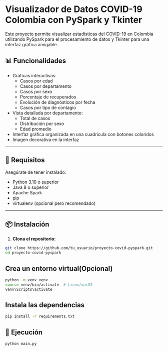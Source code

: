 # Visualizador de Datos COVID-19 Colombia con PySpark y Tkinter

Este proyecto permite visualizar estadísticas del COVID-19 en Colombia utilizando PySpark para el procesamiento de datos y Tkinter para una interfaz gráfica amigable.

## 📊 Funcionalidades

- Gráficas interactivas:
  - Casos por edad
  - Casos por departamento
  - Casos por sexo
  - Porcentaje de recuperados
  - Evolución de diagnósticos por fecha
  - Casos por tipo de contagio
- Vista detallada por departamento:
  - Total de casos
  - Distribución por sexo
  - Edad promedio
- Interfaz gráfica organizada en una cuadrícula con botones coloridos
- Imagen decorativa en la interfaz

---

## 🧾 Requisitos

Asegúrate de tener instalado:

- Python 3.10 o superior
- Java 8 o superior
- Apache Spark
- pip
- virtualenv (opcional pero recomendado)

---

## 📦 Instalación

1. **Clona el repositorio:**

```bash
git clone https://github.com/tu_usuario/proyecto-covid-pyspark.git
cd proyecto-covid-pyspark
```

## Crea un entorno virtual(Opcional)

```bash
python -m venv venv
source venv/bin/activate  # Linux/macOS
venv\Scripts\activate   
```

## Instala las dependencias

```bash
pip install -r requirements.txt
```

## 🚀 Ejecución

```bash
python main.py
```



